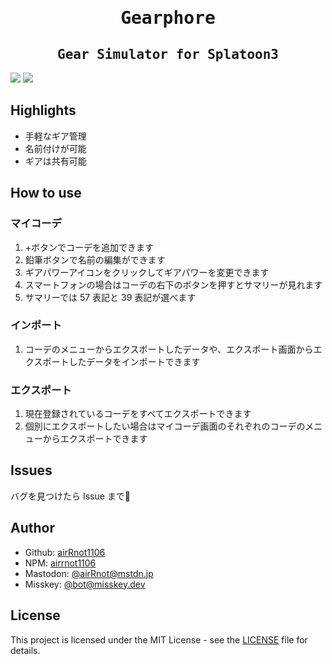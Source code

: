 <div align="center">
<samp>

# Gearphore

## Gear Simulator for Splatoon3

</samp>
</div>

![](https://img.shields.io/badge/-Next.js-333333.svg?logo=next.js&style=popout)
![](https://img.shields.io/badge/-Typescript-007ACC.svg?logo=typescript&style=popout)

## Highlights

- 手軽なギア管理
- 名前付けが可能
- ギアは共有可能

## How to use

### マイコーデ

1. +ボタンでコーデを追加できます
1. 鉛筆ボタンで名前の編集ができます
1. ギアパワーアイコンをクリックしてギアパワーを変更できます
1. スマートフォンの場合はコーデの右下のボタンを押すとサマリーが見れます
1. サマリーでは 57 表記と 39 表記が選べます

### インポート

1. コーデのメニューからエクスポートしたデータや、エクスポート画面からエクスポートしたデータをインポートできます

### エクスポート

1. 現在登録されているコーデをすべてエクスポートできます
1. 個別にエクスポートしたい場合はマイコーデ画面のそれぞれのコーデのメニューからエクスポートできます

## Issues

バグを見つけたら Issue まで:bug:

## Author

- Github: [airRnot1106](https://github.com/airRnot1106)
- NPM: [airrnot1106](https://www.npmjs.com/~airrnot1106)
- Mastodon: [@airRnot@mstdn.jp](https://mstdn.jp/@airRnot)
- Misskey: [@bot@misskey.dev](https://misskey.dev/@bot)

## License

This project is licensed under the MIT License - see the [LICENSE](https://github.com/airRnot1106/gearphore/blob/main/LICENSE) file for details.
